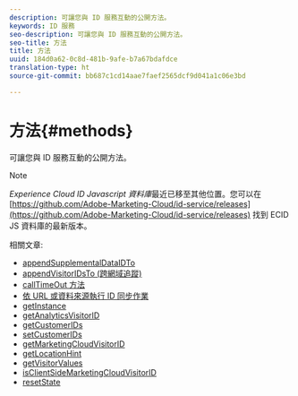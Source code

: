 ```yaml
---
description: 可讓您與 ID 服務互動的公開方法。
keywords: ID 服務
seo-description: 可讓您與 ID 服務互動的公開方法。
seo-title: 方法
title: 方法
uuid: 184d0a62-0c8d-481b-9afe-b7a67bdafdce
translation-type: ht
source-git-commit: bb687c1cd14aae7faef2565dcf9d041a1c06e3bd

---
```



# 方法{#methods}

可讓您與 ID 服務互動的公開方法。

>[!NOTE]
>
>*Experience Cloud ID Javascript 資料庫*最近已移至其他位置。您可以在 [https://github.com/Adobe-Marketing-Cloud/id-service/releases](https://github.com/Adobe-Marketing-Cloud/id-service/releases) 找到 ECID JS 資料庫的最新版本。

相關文章:

+ [appendSupplementalDataIDTo](mcvid-appendsupplementaldataidto.md)
+ [appendVisitorIDsTo (跨網域追蹤)](mcvid-appendvisitorid.md)
+ [callTimeOut 方法](mcvid-timeout-functions.md)
+ [依 URL 或資料來源執行 ID 同步作業](mcvid-idsync.md)
+ [getInstance](mcvid-getinstance.md)
+ [getAnalyticsVisitorID](mcvid-getanalyticsvisitorid.md)
+ [getCustomerIDs](mcvid-getcustomerids.md)
+ [setCustomerIDs](mcvid-setcustomerids.md)
+ [getMarketingCloudVisitorID](mcvid-getmcvid.md)
+ [getLocationHint](mcvid-getlocationhint.md)
+ [getVisitorValues](mcvid-getvisitorvalues.md)
+ [isClientSideMarketingCloudVisitorID](mcvid-client-side-id.md)
+ [resetState](mcvid-resetstate.md)

